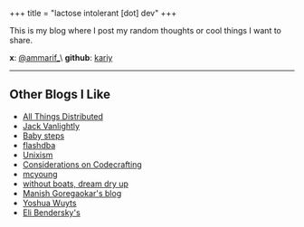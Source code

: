 +++
title = "lactose intolerant [dot] dev"
+++

This is my blog where I post my random thoughts or cool things I want to share.

**x**: [@ammarif_](https://x.com/ammarif_)\
**github**: [kariy](https://github.com/kariy)

---

## Other Blogs I Like

- [All Things Distributed](https://www.allthingsdistributed.com/)
- [Jack Vanlightly](https://jack-vanlightly.com/)
- [Baby steps](https://smallcultfollowing.com/babysteps/)
- [flashdba](https://flashdba.com/)
- [Unixism](https://unixism.net/)
- [Considerations on Codecrafting](https://blog.polybdenum.com/)
- [mcyoung](https://mcyoung.xyz/)
- [without boats, dream dry up](https://without.boats/)
- [Manish Goregaokar's blog](https://manishearth.github.io/blog/archives/)
- [Yoshua Wuyts](https://blog.yoshuawuyts.com/)
- [Eli Bendersky's](https://eli.thegreenplace.net/)

